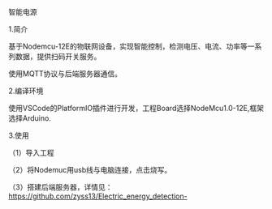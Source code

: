 智能电源

1.简介

基于Nodemcu-12E的物联网设备，实现智能控制，检测电压、电流、功率等一系列数据，提供扫码开关服务。

使用MQTT协议与后端服务器通信。

2.编译环境

使用VSCode的PlatformIO插件进行开发，工程Board选择NodeMcu1.0-12E,框架选择Arduino.

3.使用

（1）导入工程

（2）将Nodemuc用usb线与电脑连接，点击烧写。

（3）搭建后端服务器，详情见：https://github.com/zyss13/Electric_energy_detection-
